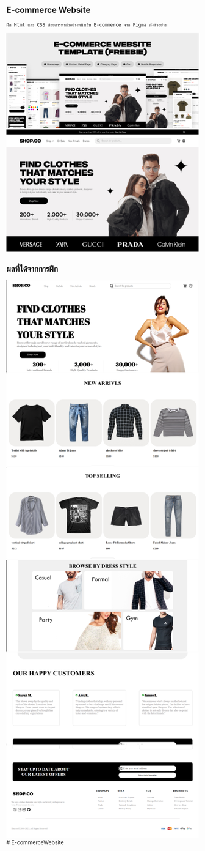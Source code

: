 ## E-commerce Website
``````````
ฝึก Html และ CSS ด้วยการหาตัวอย่างหน้าเว็บ E-commerce จาก Figma ดังตัวอย่าง
``````````
![Figma](img/figma.png)
![Figma](img/figma2.png)

## ผลที่ได้จากการฝึก 
![shop.co](img/shop.co.png)
![shop.co](img/shop.co2.png)
![shop.co](img/shop.co3.png)
![shop.co](img/shop.co4.png)
![shop.co](img/shop.co5.png)
![shop.co](img/shop.co6.png)#   E - c o m m e r c e W e b s i t e 
 
 